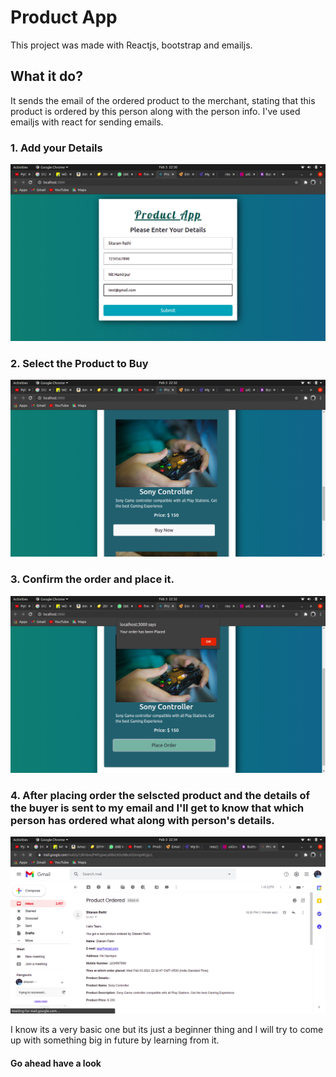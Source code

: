 # Product App

This project was made with Reactjs, bootstrap and emailjs.

## What it do?
It sends the email of the ordered product to the merchant, stating that this product is ordered by this person along with the person info. I've used emailjs with react for sending emails.
### 1. Add your Details
![alt first image](https://github.com/srrathi/product/blob/master/images/1.png)
### 2. Select the Product to Buy
![alt first image](https://github.com/srrathi/product/blob/master/images/2.png)
### 3. Confirm the order and place it.
![alt first image](https://github.com/srrathi/product/blob/master/images/3.png)
### 4. After placing order the selscted product and the details of the buyer is sent to my email and I'll get to know that which person has ordered what along with person's details.
![alt first image](https://github.com/srrathi/product/blob/master/images/4.png)

I know its a very basic one but its just a beginner thing and I will try to come up with something big in future by learning from it.

#### Go ahead have a look
